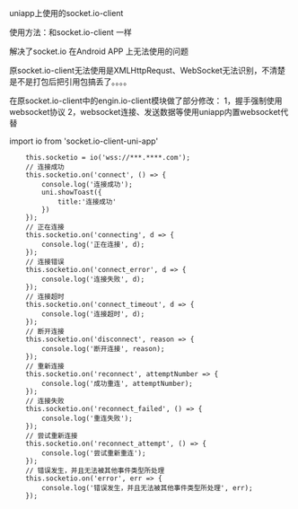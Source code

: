 uniapp上使用的socket.io-client

使用方法：和socket.io-client 一样

解决了socket.io 在Android APP 上无法使用的问题

原socket.io-client无法使用是XMLHttpRequst、WebSocket无法识别，不清楚是不是打包后把引用包搞丢了。。。。

在原socket.io-client中的engin.io-client模块做了部分修改：
1，握手强制使用websocket协议
2，websocket连接、发送数据等使用uniapp内置websocket代替

import io from 'socket.io-client-uni-app'


		this.socketio = io('wss://***.****.com');
		// 连接成功
		this.socketio.on('connect', () => {
			console.log('连接成功');
			uni.showToast({
				title:'连接成功'
			})
		});
		// 正在连接
		this.socketio.on('connecting', d => {
			console.log('正在连接', d);
		});
		// 连接错误
		this.socketio.on('connect_error', d => {
			console.log('连接失败', d);
		});
		// 连接超时
		this.socketio.on('connect_timeout', d => {
			console.log('连接超时', d);
		});
		// 断开连接
		this.socketio.on('disconnect', reason => {
			console.log('断开连接', reason);
		});
		// 重新连接
		this.socketio.on('reconnect', attemptNumber => {
			console.log('成功重连', attemptNumber);
		});
		// 连接失败
		this.socketio.on('reconnect_failed', () => {
			console.log('重连失败');
		});
		// 尝试重新连接
		this.socketio.on('reconnect_attempt', () => {
			console.log('尝试重新重连');
		});
		// 错误发生，并且无法被其他事件类型所处理
		this.socketio.on('error', err => {
			console.log('错误发生，并且无法被其他事件类型所处理', err);
		});
